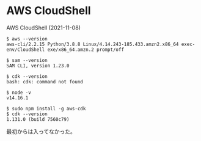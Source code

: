 
# AWS CloudShell

AWS CloudShell (2021-11-08)
```
$ aws --version
aws-cli/2.2.15 Python/3.8.8 Linux/4.14.243-185.433.amzn2.x86_64 exec-env/CloudShell exe/x86_64.amzn.2 prompt/off

$ sam --version
SAM CLI, version 1.23.0

$ cdk --version
bash: cdk: command not found

$ node -v
v14.16.1

$ sudo npm install -g aws-cdk
$ cdk --version
1.131.0 (build 7560c79)
```

最初からは入ってなかった。
